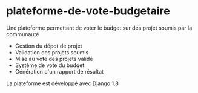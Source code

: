 # plateforme-de-vote-budgetaire

Une plateforme permettant de voter le budget sur des projet soumis par la communauté

 - Gestion du dépot de projet
 - Validation des projets soumis
 - Mise au vote des projets validé
 - Système de vote du budget
 - Génération d'un rapport de résultat

La plateforme est développé avec Django 1.8
